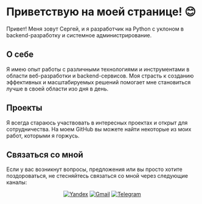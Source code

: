 # Приветствую на моей странице! 😊

Привет! Меня зовут Сергей, и я разработчик на Python с уклоном в backend-разработку и системное администрирование.

## О себе

Я имею опыт работы с различными технологиями и инструментами в области веб-разработки и backend-сервисов. Моя страсть к созданию эффективных и масштабируемых решений помогает мне становиться лучше в своей области изо дня в день.

## Проекты

Я всегда стараюсь участвовать в интересных проектах и открыт для сотрудничества. На моем GitHub вы можете найти некоторые из моих работ, которыми я горжусь.

## Связаться со мной

Если у вас возникнут вопросы, предложения или вы просто хотите поздороваться, не стесняйтесь связаться со мной через следующие каналы:

<div align="center">

[![Yandex][yandex-shield]][yandex-url]
[![Gmail][gmail-shield]][gmail-url]
[![Telegram][telegram-shield]][telegram-url]

</div>


<!-- Links -->

[telegram-shield]: https://img.shields.io/badge/-Telegram-0A66C2.svg?style=for-the-badge&logo=telegram
[telegram-url]: mailto:sergey.2bite@gmail.com

[gmail-shield]: https://img.shields.io/badge/-Gmail-%23333?style=for-the-badge&logo=gmail&logoColor=white
[gmail-url]: mailto:sergey.2bite@gmail.com

[yandex-shield]: https://img.shields.io/badge/-Yandex%20Mail-FC3F1D.svg?style=for-the-badge
[yandex-url]: mailto:lashkinse@yandex.ru
